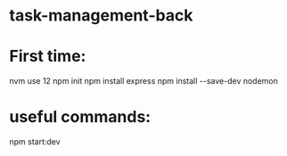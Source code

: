 # task-management-back
# First time:
nvm use 12
npm init
npm install express
npm install --save-dev nodemon

# useful commands:
npm start:dev
